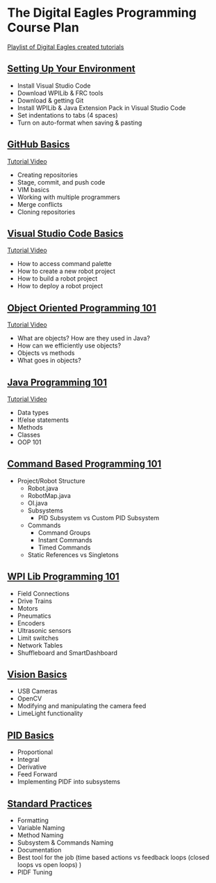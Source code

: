 # The Digital Eagles Programming Course Plan

[Playlist of Digital Eagles created tutorials](https://www.youtube.com/playlist?list=PLKyq050F-rZAf9qX4MQoVhpTMWQMbIol6)

## [Setting Up Your Environment](00_Installation)

* Install Visual Studio Code
* Download WPILib & FRC tools
* Download & getting Git
* Install WPILib & Java Extension Pack in Visual Studio Code
* Set indentations to tabs (4 spaces)
* Turn on auto-format when saving & pasting

## [GitHub Basics](01_Github-Basics)

[Tutorial Video](https://youtu.be/F-DrgSL5Ggs)

* Creating repositories
* Stage, commit, and push code
* VIM basics
* Working with multiple programmers
* Merge conflicts
* Cloning repositories

## [Visual Studio Code Basics](02_VSCode-Basics)

[Tutorial Video](https://youtu.be/jJ-OiaOH5VA)

* How to access command palette
* How to create a new robot project
* How to build a robot project
* How to deploy a robot project

## [Object Oriented Programming 101](03_OOP-101)

[Tutorial Video](https://youtu.be/7Irl89teMYM)

* What are objects? How are they used in Java?
* How can we efficiently use objects?
* Objects vs methods
* What goes in objects?

## [Java Programming 101](04_Java-Programming-101)

[Tutorial Video](https://youtu.be/WPvGqX-TXP0)

* Data types
* If/else statements
* Methods
* Classes
* OOP 101

## [Command Based Programming 101](05_Command-Based-Programming-101)

* Project/Robot Structure
  * Robot.java
  * RobotMap.java
  * OI.java
  * Subsystems
    * PID Subsystem vs Custom PID Subsystem
  * Commands
    * Command Groups
    * Instant Commands
    * Timed Commands
  * Static References vs Singletons

## [WPI Lib Programming 101](06_WPILib-Programming-101)

* Field Connections
* Drive Trains
* Motors
* Pneumatics
* Encoders
* Ultrasonic sensors
* Limit switches
* Network Tables
* Shuffleboard and SmartDashboard

## [Vision Basics](07_Vision-Basics)

* USB Cameras
* OpenCV
* Modifying and manipulating the camera feed
* LimeLight functionality

## [PID Basics](08_PID-Basics)

* Proportional
* Integral
* Derivative
* Feed Forward
* Implementing PIDF into subsystems

## [Standard Practices](09_Standard-Practices)

* Formatting
* Variable Naming
* Method Naming
* Subsystem & Commands Naming
* Documentation
* Best tool for the job (time based actions vs feedback loops (closed loops vs open loops) )
* PIDF Tuning
